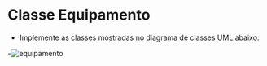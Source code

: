 # Classe Equipamento
- Implemente as classes mostradas no diagrama de classes UML abaixo:
 
 -![equipamento ](https://github.com/PamellaBairos/Equipamento/assets/166080257/b9e7cfc9-fe99-44fb-9ef3-9adfe6aa2e7d)
  
